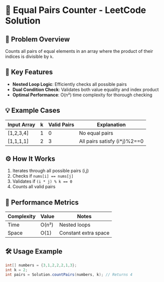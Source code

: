 # 🔢 Equal Pairs Counter - LeetCode Solution

## 🎯 Problem Overview
Counts all pairs of equal elements in an array where the product of their indices is divisible by `k`.

## 🧠 Key Features
- **Nested Loop Logic**: Efficiently checks all possible pairs
- **Dual Condition Check**: Validates both value equality and index product
- **Optimal Performance**: O(n²) time complexity for thorough checking

## 💡 Example Cases
| Input Array | k | Valid Pairs | Explanation |
|-------------|---|-------------|-------------|
| [1,2,3,4]  | 1 | 0 | No equal pairs |
| [1,1,1,1]  | 2 | 3 | All pairs satisfy (i*j)%2==0 |

## ⚙️ How It Works
1. Iterates through all possible pairs (i,j)
2. Checks if `nums[i] == nums[j]`
3. Validates if `(i * j) % k == 0`
4. Counts all valid pairs

## 🚀 Performance Metrics
| Complexity | Value | Notes |
|------------|-------|-------|
| Time | O(n²) | Nested loops |
| Space | O(1) | Constant extra space |

## 🛠 Usage Example
```java
int[] numbers = {3,1,2,2,2,1,3};
int k = 2;
int pairs = Solution.countPairs(numbers, k); // Returns 4
